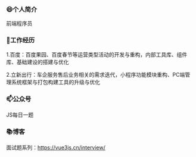 ### 😄个人简介

前端程序员

### 🔭工作经历

1.百度：百度果园、百度春节等运营类型活动的开发与重构，内部工具库、组件库、基础建设的搭建与优化

2.立新出行：车企服务售后业务相关的需求迭代，小程序功能模块重构、PC端管理系统框架与打包构建工具的升级与优化

### 📫公众号

JS每日一题

### 📚博客

面试题系列：https://vue3js.cn/interview/
